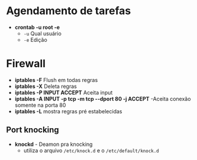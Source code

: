 # Agendamento de tarefas
- **crontab -u root -e** 
	- `-u` Qual usuário 
	- `-e` Edição
	
# Firewall
- **iptables -F** Flush em todas regras
- **iptables -X** Deleta regras 
- **iptables -P INPUT ACCEPT** Aceita input
- **iptables -A INPUT -p tcp -m tcp --dport 80 -j ACCEPT** -Aceita conexão somente na porta 80
- **iptables -L** mostra regras pré estabelecidas

## Port knocking
- **knockd** - Deamon pra knocking
	- utiliza o arquivo `/etc/knock.d` e o `/etc/default/knock.d`